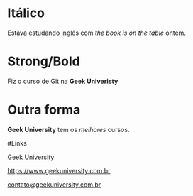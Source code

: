 # Itálico

Estava estudando inglês com _the book is on the table_ ontem.

# Strong/Bold

Fiz o curso de Git na **Geek Univeristy**

# Outra forma

__Geek University__ tem os *melhores* cursos.

#Links

[Geek University](https://www.geekuniversity.com.br "Website da Geek University")

<https://www.geekuniversity.com.br>

<contato@geekuniversity.com.br>

